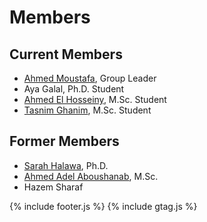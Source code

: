 # Members

## Current Members
- [Ahmed Moustafa](ahmedmoustafa.md), Group Leader
- Aya Galal, Ph.D. Student
- [Ahmed El Hosseiny](ahmedelhosseiny.md), M.Sc. Student
- [Tasnim Ghanim](tasnimghanim.md), M.Sc. Student


## Former Members
- [Sarah Halawa](SarahHalawa.md), Ph.D.
- [Ahmed Adel Aboushanab](ahmedadelaboushanab.md), M.Sc.
- Hazem Sharaf


{% include footer.js %}
{% include gtag.js %}

